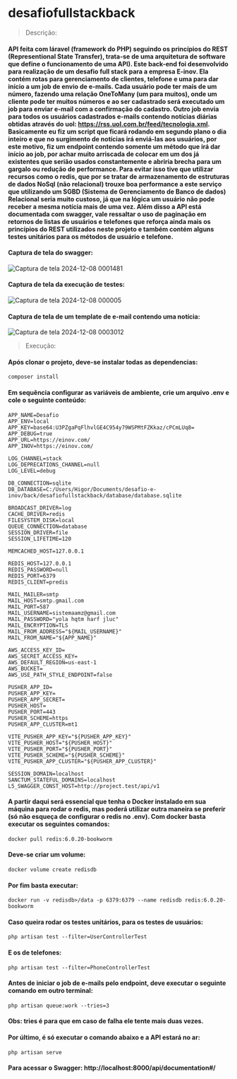 ﻿# desafiofullstackback

> Descrição:
#### API feita com láravel (framework do PHP) seguindo os princípios do REST (Representional State Transfer), trata-se de uma arquitetura de software que define o funcionamento de uma API). Este back-end foi desenvolvido para realização de um desafio full stack para a empresa E-inov. Ela contém rotas para gerenciamento de clientes, telefone e uma para dar início a um job de envio de e-mails. Cada usuário pode ter mais de um número, fazendo uma relação OneToMany (um para muitos), onde um cliente pode ter muitos números e ao ser cadastrado será executado um job para enviar e-mail com a confirmação do cadastro. Outro job envia para todos os usuários cadastrados e-mails contendo notícias diárias obtidas através do uol: https://rss.uol.com.br/feed/tecnologia.xml. Basicamente eu fiz um script que ficará rodando em segundo plano o dia inteiro e que no surgimento de notícias irá enviá-las aos usuários, por este motivo, fiz um endpoint contendo somente um método que irá dar início ao job, por achar muito arriscada de colocar em um dos já existentes que serião usados constantemente e abriria brecha para um gargalo ou redução de performance. Para evitar isso tive que utilizar recursos como o redis, que por se tratar de armazenamento de estruturas de dados NoSql (não relacional) trouxe boa performance a este serviço que utilizando um SGBD (Sistema de Gerenciamento de Banco de dados) Relacional seria muito custoso, já que na lógica um usuário não pode receber a mesma notícia mais de uma vez. Além disso a API está documentada com swagger, vale ressaltar o uso de paginação em retornos de listas de usuários e telefones que reforça ainda mais os princípios do REST utilizados neste projeto e também contém alguns testes unitários para os métodos de usuário e telefone.

#### Captura de tela do swagger:
![Captura de tela 2024-12-08 0001481](https://github.com/user-attachments/assets/61eda17a-5ca3-4c7b-9210-5c3e37772a6a)

#### Captura de tela da execução de testes:
![Captura de tela 2024-12-08 000005](https://github.com/user-attachments/assets/20813fc4-676d-4bcf-8b62-ab39c3b1bb96)

#### Captura de tela de um template de e-mail contendo uma notícia:
![Captura de tela 2024-12-08 0003012](https://github.com/user-attachments/assets/fe9c7ea5-4015-43f7-82a5-3703818afae8)

> Execução:
#### Após clonar o projeto, deve-se instalar todas as dependencias:
~~~~
composer install
~~~~
#### Em sequência configurar as variáveis de ambiente, crie um arquivo .env e cole o seguinte conteúdo:
~~~~
APP_NAME=Desafio
APP_ENV=local
APP_KEY=base64:U3PZgaPqFlhvlGE4C954y79WSPMtFZKkaz/cPCmLUq8=
APP_DEBUG=true
APP_URL=https://einov.com/
APP_INOV=https://einov.com/

LOG_CHANNEL=stack
LOG_DEPRECATIONS_CHANNEL=null
LOG_LEVEL=debug

DB_CONNECTION=sqlite
DB_DATABASE=C:/Users/Higor/Documents/desafio-e-inov/back/desafiofullstackback/database/database.sqlite

BROADCAST_DRIVER=log
CACHE_DRIVER=redis
FILESYSTEM_DISK=local
QUEUE_CONNECTION=database
SESSION_DRIVER=file
SESSION_LIFETIME=120

MEMCACHED_HOST=127.0.0.1

REDIS_HOST=127.0.0.1
REDIS_PASSWORD=null
REDIS_PORT=6379
REDIS_CLIENT=predis

MAIL_MAILER=smtp
MAIL_HOST=smtp.gmail.com
MAIL_PORT=587
MAIL_USERNAME=sistemaamz@gmail.com
MAIL_PASSWORD="yola hqtm harf jluc"
MAIL_ENCRYPTION=TLS
MAIL_FROM_ADDRESS="${MAIL_USERNAME}"
MAIL_FROM_NAME="${APP_NAME}"

AWS_ACCESS_KEY_ID=
AWS_SECRET_ACCESS_KEY=
AWS_DEFAULT_REGION=us-east-1
AWS_BUCKET=
AWS_USE_PATH_STYLE_ENDPOINT=false

PUSHER_APP_ID=
PUSHER_APP_KEY=
PUSHER_APP_SECRET=
PUSHER_HOST=
PUSHER_PORT=443
PUSHER_SCHEME=https
PUSHER_APP_CLUSTER=mt1

VITE_PUSHER_APP_KEY="${PUSHER_APP_KEY}"
VITE_PUSHER_HOST="${PUSHER_HOST}"
VITE_PUSHER_PORT="${PUSHER_PORT}"
VITE_PUSHER_SCHEME="${PUSHER_SCHEME}"
VITE_PUSHER_APP_CLUSTER="${PUSHER_APP_CLUSTER}"

SESSION_DOMAIN=localhost
SANCTUM_STATEFUL_DOMAINS=localhost
L5_SWAGGER_CONST_HOST=http://project.test/api/v1
~~~~
#### A partir daqui será essencial que tenha o Docker instalado em sua máquina para rodar o redis, mas poderá utilizar outra maneira se preferir (só não esqueça de configurar o redis no .env). Com docker basta executar os seguintes comandos:
~~~~
docker pull redis:6.0.20-bookworm
~~~~
#### Deve-se criar um volume:
~~~~
docker volume create redisdb
~~~~
#### Por fim basta executar:
~~~~
docker run -v redisdb>/data -p 6379:6379 --name redisdb redis:6.0.20-bookworm
~~~~
#### Caso queira rodar os testes unitários, para os testes de usuários:
~~~~
php artisan test --filter=UserControllerTest 
~~~~
#### E os de telefones:
~~~~
php artisan test --filter=PhoneControllerTest 
~~~~
#### Antes de iniciar o job de e-mails pelo endpoint, deve executar o seguinte comando em outro terminal:
~~~~
php artisan queue:work --tries=3
~~~~
#### Obs: tries é para que em caso de falha ele tente mais duas vezes.

#### Por último, é só executar o comando abaixo e a API estará no ar:
~~~
php artisan serve
~~~

#### Para acessar o Swagger: http://localhost:8000/api/documentation#/
